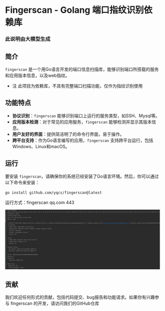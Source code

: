 # Fingerscan - Golang 端口指纹识别依赖库

### 此说明由大模型生成

## 简介

`fingerscan` 是一个用Go语言开发的端口信息扫描库，能够识别端口所搭载的服务和应用版本信息，以及web指纹。
* 注 此项目为依赖库，不具有完整端口扫描功能，仅作为指纹识别使用
## 功能特点

- **协议识别**：`fingerscan` 能够识别端口上运行的服务类型，如SSH、Mysql等。
- **应用版本检测**：对于常见的应用服务，`fingerscan` 能够检测并显示其版本信息。
- **用户友好的界面**：提供简洁明了的命令行界面，易于操作。
- **跨平台支持**：作为Go语言编写的应用，`fingerscan` 支持跨平台运行，包括Windows、Linux和macOS。

## 运行

要安装 `fingerscan`，请确保你的系统已经安装了Go语言环境。然后，你可以通过以下命令来安装：

`go install github.com/yqcs/fingerscan@latest`

运行方式：fingerscan qq.com 443

<img src="img.png">

## 贡献
我们欢迎任何形式的贡献，包括代码提交、bug报告和功能请求。如果你有兴趣参与 fingerscan 的开发，请访问我们的GitHub仓库
